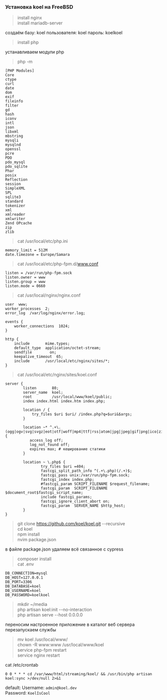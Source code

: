 ### Установка koel на FreeBSD


> install nginx <br>
> install mariadb-server

создаём базу: koel
пользователя: koel
пароль: koelkoel

> install php
 
устанавливаем  модули php

> php -m
```
[PHP Modules]
Core
ctype
curl
date
dom
exif
fileinfo
filter
gd
hash
iconv
intl
json
libxml
mbstring
mysqli
mysqlnd
openssl
pcre
PDO
pdo_mysql
pdo_sqlite
Phar
posix
Reflection
session
SimpleXML
SPL
sqlite3
standard
tokenizer
xml
xmlreader
xmlwriter
Zend OPcache
zip
zlib
```

> cat /usr/local/etc/php.ini
```
memory_limit = 512M
date.timezone = Europe/Samara
```

> cat /usr/local/etc/php-fpm.d/www.conf
```
listen = /var/run/php-fpm.sock
listen.owner = www
listen.group = www
listen.mode = 0660
```

> cat /usr/local/nginx/nginx.conf
```
user  www;
worker_processes  2;
error_log  /var/log/nginx/error.log;

events {
    worker_connections  1024;
}

http {
    include       mime.types;
    default_type  application/octet-stream;
    sendfile        on;
    keepalive_timeout  65;
    include       /usr/local/etc/nginx/sites/*;
}

```

> cat /usr/local/etc/nginx/sites/koel.conf
```
server {
        listen       80;
        server_name  koel;
        root         /usr/local/www/koel/public;
        index index.html index.htm index.php;

        location / {
            try_files $uri $uri/ /index.php?q=$uri&$args;
        }

        location ~* ^.+\.(ogg|ogv|svg|svgz|eot|otf|woff|mp4|ttf|rss|atom|jpg|jpeg|gif|png|ico|zip|tgz|gz|rar|bz2|doc|xls|exe|ppt|tar|mid|midi|wav|bmp|rtf)$ {                       
           access_log off;                                                                                                                                                         
           log_not_found off;                                                                                                                                                      
           expires max; # кеширование статики                                                                                                                                      
        }

        location ~ \.php$ {
                try_files $uri =404;
                fastcgi_split_path_info ^(.+\.php)(/.+)$;
                fastcgi_pass unix:/var/run/php-fpm.sock;
                fastcgi_index index.php;
                #fastcgi_param SCRIPT_FILENAME $request_filename;
                fastcgi_param  SCRIPT_FILENAME  $document_root$fastcgi_script_name;
                include fastcgi_params;
                fastcgi_ignore_client_abort on;
                fastcgi_param  SERVER_NAME $http_host;
        }
}
```

> git clone https://github.com/koel/koel.git  --recursive <br>
> cd koel <br>
> npm install <br>
> nvim package.json 

 в файле package.json удаляем всё связанное с cypress

> composer install <br>
> cat .env
```
DB_CONNECTION=mysql
DB_HOST=127.0.0.1
DB_PORT=3306
DB_DATABASE=koel
DB_USERNAME=koel
DB_PASSWORD=koelkoel
```


> mkdir ~/media <br>
> php artisan koel:init --no-interaction <br>
> php artisan serve --host 0.0.0.0 <br>


переносим настроенное приложение в каталог веб сервера
перезапускаем службы

> mv koel /usr/local/www/ <br>
> chown -R www:www /usr/local/www/koel <br>
> service php-fpm restart <br>
> service nginx restart <br>

cat /etc/crontab
```
0 0 * * * cd /var/www/html/streaming/koel/ && /usr/bin/php artisan koel:sync >/dev/null 2>&1
```

default:
Username: `admin@koel.dev`  
Password: `KoelIsCool`
